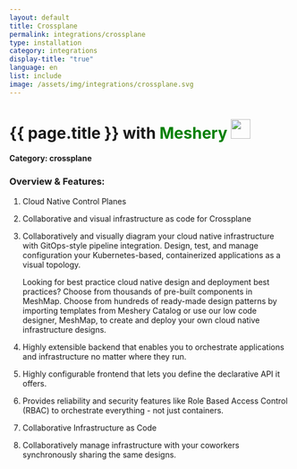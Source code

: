 ```yaml
---
layout: default
title: Crossplane
permalink: integrations/crossplane
type: installation
category: integrations
display-title: "true"
language: en
list: include
image: /assets/img/integrations/crossplane.svg
---
```


<h1>{{ page.title }} with <span style="font-weight: bold; color: green;">Meshery</span> <img src="{{ page.image }}" style="width: 35px; height: 35px;" /></h1>


#### Category: crossplane

### Overview & Features:
1. Cloud Native Control Planes

2. Collaborative and visual infrastructure as code for Crossplane

4. 
    Collaboratively and visually diagram your cloud native infrastructure with GitOps-style pipeline integration. Design, test, and manage configuration your Kubernetes-based, containerized applications as a visual topology.



    Looking for best practice cloud native design and deployment best practices? Choose from thousands of pre-built components in MeshMap. Choose from hundreds of ready-made design patterns by importing templates from Meshery Catalog or use our low code designer, MeshMap, to create and deploy your own cloud native infrastructure designs.



5. Highly extensible backend that enables you to orchestrate applications and infrastructure no matter where they run.

6. Highly configurable frontend that lets you define the declarative API it offers.

7. Provides reliability and security features like Role Based Access Control (RBAC) to orchestrate everything - not just containers.

8. Collaborative Infrastructure as Code

9. Collaboratively manage infrastructure with your coworkers synchronously sharing the same designs.


